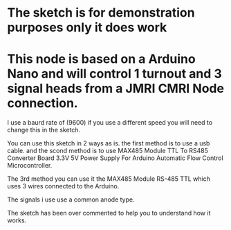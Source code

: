 # The sketch is for demonstration purposes only it does work

# This node is based on a Arduino Nano and will control 1 turnout and 3 signal heads from a JMRI CMRI Node connection.

I use a baurd rate of (9600) if you use a different speed you will need to change this in the sketch.

You can use this sketch in 2 ways as is. the first method is to use a usb cable. and the scond method is to use MAX485 Module TTL To RS485 Converter Board 3.3V 5V Power Supply For Arduino Automatic Flow Control Microcontroller.

The 3rd method you can use it the MAX485 Module RS-485 TTL which uses 3 wires connected to the Arduino.

The signals i use use a common anode type.

The sketch has been over commented to help you to understand how it works.

